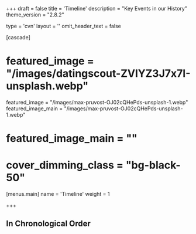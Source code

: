 +++
draft = false
title = 'Timeline'
description = "Key Events in our History"
theme_version = "2.8.2"

type = 'cvn'
layout = ''
omit_header_text = false

[cascade]
# featured_image = "/images/datingscout-ZVIYZ3J7x7I-unsplash.webp"
featured_image = "/images/max-pruvost-OJ02cQHePds-unsplash-1.webp"
featured_image_main = "/images/max-pruvost-OJ02cQHePds-unsplash-1.webp"
# featured_image_main = ""
# cover_dimming_class = "bg-black-50"

[menus.main]
  name = 'Timeline'
  weight = 1

+++

## In Chronological Order


